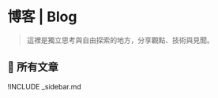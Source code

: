 # 博客 | Blog  

> 這裡是獨立思考與自由探索的地方，分享觀點、技術與見聞。

## 📝 所有文章
<!-- Docsify 會解析 _sidebar.md，自動更新文章列表 -->
!INCLUDE _sidebar.md
